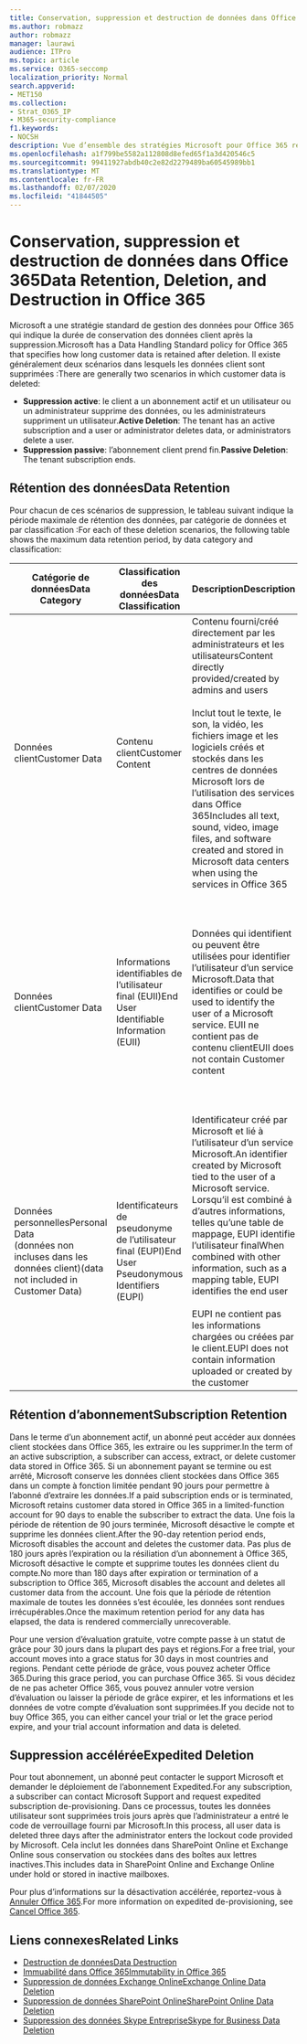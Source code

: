 ```yaml
---
title: Conservation, suppression et destruction de données dans Office 365
ms.author: robmazz
author: robmazz
manager: laurawi
audience: ITPro
ms.topic: article
ms.service: O365-seccomp
localization_priority: Normal
search.appverid:
- MET150
ms.collection:
- Strat_O365_IP
- M365-security-compliance
f1.keywords:
- NOCSH
description: Vue d’ensemble des stratégies Microsoft pour Office 365 relatives à la rétention, la suppression et la destruction des données.
ms.openlocfilehash: a1f799be5582a112808d8efed65f1a3d420546c5
ms.sourcegitcommit: 99411927abdb40c2e82d2279489ba60545989bb1
ms.translationtype: MT
ms.contentlocale: fr-FR
ms.lasthandoff: 02/07/2020
ms.locfileid: "41844505"
---
```

# <a name="data-retention-deletion-and-destruction-in-office-365"></a><span data-ttu-id="38c20-103">Conservation, suppression et destruction de données dans Office 365</span><span class="sxs-lookup"><span data-stu-id="38c20-103">Data Retention, Deletion, and Destruction in Office 365</span></span>

<span data-ttu-id="38c20-104">Microsoft a une stratégie standard de gestion des données pour Office 365 qui indique la durée de conservation des données client après la suppression.</span><span class="sxs-lookup"><span data-stu-id="38c20-104">Microsoft has a Data Handling Standard policy for Office 365 that specifies how long customer data is retained after deletion.</span></span> <span data-ttu-id="38c20-105">Il existe généralement deux scénarios dans lesquels les données client sont supprimées :</span><span class="sxs-lookup"><span data-stu-id="38c20-105">There are generally two scenarios in which customer data is deleted:</span></span>

- <span data-ttu-id="38c20-106">**Suppression active**: le client a un abonnement actif et un utilisateur ou un administrateur supprime des données, ou les administrateurs suppriment un utilisateur.</span><span class="sxs-lookup"><span data-stu-id="38c20-106">**Active Deletion**: The tenant has an active subscription and a user or administrator deletes data, or administrators delete a user.</span></span>
- <span data-ttu-id="38c20-107">**Suppression passive**: l’abonnement client prend fin.</span><span class="sxs-lookup"><span data-stu-id="38c20-107">**Passive Deletion**: The tenant subscription ends.</span></span>

## <a name="data-retention"></a><span data-ttu-id="38c20-108">Rétention des données</span><span class="sxs-lookup"><span data-stu-id="38c20-108">Data Retention</span></span>

<span data-ttu-id="38c20-109">Pour chacun de ces scénarios de suppression, le tableau suivant indique la période maximale de rétention des données, par catégorie de données et par classification :</span><span class="sxs-lookup"><span data-stu-id="38c20-109">For each of these deletion scenarios, the following table shows the maximum data retention period, by data category and classification:</span></span>

| <span data-ttu-id="38c20-110">Catégorie de données</span><span class="sxs-lookup"><span data-stu-id="38c20-110">Data Category</span></span> | <span data-ttu-id="38c20-111">Classification des données</span><span class="sxs-lookup"><span data-stu-id="38c20-111">Data Classification</span></span> | <span data-ttu-id="38c20-112">Description</span><span class="sxs-lookup"><span data-stu-id="38c20-112">Description</span></span> | <span data-ttu-id="38c20-113">Exemples</span><span class="sxs-lookup"><span data-stu-id="38c20-113">Examples</span></span> | <span data-ttu-id="38c20-114">Période de rétention</span><span class="sxs-lookup"><span data-stu-id="38c20-114">Retention Period</span></span> |
|-----------------|-----------------|-----------------|----------------------------------|-------------------------------|
| <span data-ttu-id="38c20-115">Données client</span><span class="sxs-lookup"><span data-stu-id="38c20-115">Customer Data</span></span> | <span data-ttu-id="38c20-116">Contenu client</span><span class="sxs-lookup"><span data-stu-id="38c20-116">Customer Content</span></span>| <span data-ttu-id="38c20-117">Contenu fourni/créé directement par les administrateurs et les utilisateurs</span><span class="sxs-lookup"><span data-stu-id="38c20-117">Content directly provided/created by admins and users</span></span> <br><br> <span data-ttu-id="38c20-118">Inclut tout le texte, le son, la vidéo, les fichiers image et les logiciels créés et stockés dans les centres de données Microsoft lors de l’utilisation des services dans Office 365</span><span class="sxs-lookup"><span data-stu-id="38c20-118">Includes all text, sound, video, image files, and software created and stored in Microsoft data centers when using the services in Office 365</span></span> | <span data-ttu-id="38c20-119">Exemples des applications Office 365 les plus couramment utilisées qui permettent aux utilisateurs de créer des données : Word, Excel, PowerPoint, Outlook et OneNote</span><span class="sxs-lookup"><span data-stu-id="38c20-119">Examples of the most commonly used Office 365 applications that allow users to author data include Word, Excel, PowerPoint, Outlook, and OneNote</span></span> <br><br> <span data-ttu-id="38c20-120">Le contenu du client inclut également les secrets fournis par le client (mots de passe, certificats, clés de chiffrement, clés de stockage).</span><span class="sxs-lookup"><span data-stu-id="38c20-120">Customer content also includes customer-owned/provided secrets (passwords, certificates, encryption keys, storage keys)</span></span> | <span data-ttu-id="38c20-121">**Scénario de suppression active :** au plus 30 jours</span><span class="sxs-lookup"><span data-stu-id="38c20-121">**Active Deletion Scenario:** at most 30 days</span></span> <br><br> <span data-ttu-id="38c20-122">**Scénario de suppression passive :** au plus 180 jours</span><span class="sxs-lookup"><span data-stu-id="38c20-122">**Passive Deletion Scenario:** at most 180 days</span></span> |
| <span data-ttu-id="38c20-123">Données client</span><span class="sxs-lookup"><span data-stu-id="38c20-123">Customer Data</span></span> | <span data-ttu-id="38c20-124">Informations identifiables de l’utilisateur final (EUII)</span><span class="sxs-lookup"><span data-stu-id="38c20-124">End User Identifiable Information (EUII)</span></span> | <span data-ttu-id="38c20-125">Données qui identifient ou peuvent être utilisées pour identifier l’utilisateur d’un service Microsoft.</span><span class="sxs-lookup"><span data-stu-id="38c20-125">Data that identifies or could be used to identify the user of a Microsoft service.</span></span> <span data-ttu-id="38c20-126">EUII ne contient pas de contenu client</span><span class="sxs-lookup"><span data-stu-id="38c20-126">EUII does not contain Customer content</span></span> | <span data-ttu-id="38c20-127">Nom d’utilisateur ou nom d’affichage (domaine\nom_utilisateur)</span><span class="sxs-lookup"><span data-stu-id="38c20-127">User name or display name (DOMAIN\UserName)</span></span> <br><br> <span data-ttu-id="38c20-128">Nom d’utilisateur principal (name@domain)</span><span class="sxs-lookup"><span data-stu-id="38c20-128">User principal name (name@domain)</span></span> <br><br>  <span data-ttu-id="38c20-129">Adresses IP spécifiques de l’utilisateur</span><span class="sxs-lookup"><span data-stu-id="38c20-129">User-specific IP addresses</span></span> | <span data-ttu-id="38c20-130">**Scénario de suppression active :** au plus 180 jours (seule une action de l’administrateur client)</span><span class="sxs-lookup"><span data-stu-id="38c20-130">**Active Deletion Scenario:** at most 180 days (only a tenant administrator action)</span></span> <br><br> <span data-ttu-id="38c20-131">**Scénario de suppression passive :** au plus 180 jours</span><span class="sxs-lookup"><span data-stu-id="38c20-131">**Passive Deletion Scenario:** at most 180 days</span></span> |
| <span data-ttu-id="38c20-132">Données personnelles</span><span class="sxs-lookup"><span data-stu-id="38c20-132">Personal Data</span></span> <br> <span data-ttu-id="38c20-133">(données non incluses dans les données client)</span><span class="sxs-lookup"><span data-stu-id="38c20-133">(data not included in Customer Data)</span></span> | <span data-ttu-id="38c20-134">Identificateurs de pseudonyme de l’utilisateur final (EUPI)</span><span class="sxs-lookup"><span data-stu-id="38c20-134">End User Pseudonymous Identifiers (EUPI)</span></span> | <span data-ttu-id="38c20-135">Identificateur créé par Microsoft et lié à l’utilisateur d’un service Microsoft.</span><span class="sxs-lookup"><span data-stu-id="38c20-135">An identifier created by Microsoft tied to the user of a Microsoft service.</span></span> <span data-ttu-id="38c20-136">Lorsqu’il est combiné à d’autres informations, telles qu’une table de mappage, EUPI identifie l’utilisateur final</span><span class="sxs-lookup"><span data-stu-id="38c20-136">When combined with other information, such as a mapping table, EUPI identifies the end user</span></span> <br><br> <span data-ttu-id="38c20-137">EUPI ne contient pas les informations chargées ou créées par le client.</span><span class="sxs-lookup"><span data-stu-id="38c20-137">EUPI does not contain information uploaded or created by the customer</span></span> | <span data-ttu-id="38c20-138">GUID d’utilisateur, PUIDs ou sid</span><span class="sxs-lookup"><span data-stu-id="38c20-138">User GUIDs, PUIDs, or SIDs</span></span> <br><br> <span data-ttu-id="38c20-139">ID de session</span><span class="sxs-lookup"><span data-stu-id="38c20-139">Session IDs</span></span> | <span data-ttu-id="38c20-140">**Scénario de suppression active :** au plus 30 jours</span><span class="sxs-lookup"><span data-stu-id="38c20-140">**Active Deletion Scenario:** at most 30 days</span></span> <br><br> <span data-ttu-id="38c20-141">**Scénario de suppression passive :** au plus 180 jours</span><span class="sxs-lookup"><span data-stu-id="38c20-141">**Passive Deletion Scenario:** at most 180 days</span></span> |

## <a name="subscription-retention"></a><span data-ttu-id="38c20-142">Rétention d’abonnement</span><span class="sxs-lookup"><span data-stu-id="38c20-142">Subscription Retention</span></span>

<span data-ttu-id="38c20-143">Dans le terme d’un abonnement actif, un abonné peut accéder aux données client stockées dans Office 365, les extraire ou les supprimer.</span><span class="sxs-lookup"><span data-stu-id="38c20-143">In the term of an active subscription, a subscriber can access, extract, or delete customer data stored in Office 365.</span></span> <span data-ttu-id="38c20-144">Si un abonnement payant se termine ou est arrêté, Microsoft conserve les données client stockées dans Office 365 dans un compte à fonction limitée pendant 90 jours pour permettre à l’abonné d’extraire les données.</span><span class="sxs-lookup"><span data-stu-id="38c20-144">If a paid subscription ends or is terminated, Microsoft retains customer data stored in Office 365 in a limited-function account for 90 days to enable the subscriber to extract the data.</span></span> <span data-ttu-id="38c20-145">Une fois la période de rétention de 90 jours terminée, Microsoft désactive le compte et supprime les données client.</span><span class="sxs-lookup"><span data-stu-id="38c20-145">After the 90-day retention period ends, Microsoft disables the account and deletes the customer data.</span></span> <span data-ttu-id="38c20-146">Pas plus de 180 jours après l’expiration ou la résiliation d’un abonnement à Office 365, Microsoft désactive le compte et supprime toutes les données client du compte.</span><span class="sxs-lookup"><span data-stu-id="38c20-146">No more than 180 days after expiration or termination of a subscription to Office 365, Microsoft disables the account and deletes all customer data from the account.</span></span> <span data-ttu-id="38c20-147">Une fois que la période de rétention maximale de toutes les données s’est écoulée, les données sont rendues irrécupérables.</span><span class="sxs-lookup"><span data-stu-id="38c20-147">Once the maximum retention period for any data has elapsed, the data is rendered commercially unrecoverable.</span></span>

<span data-ttu-id="38c20-148">Pour une version d’évaluation gratuite, votre compte passe à un statut de grâce pour 30 jours dans la plupart des pays et régions.</span><span class="sxs-lookup"><span data-stu-id="38c20-148">For a free trial, your account moves into a grace status for 30 days in most countries and regions.</span></span> <span data-ttu-id="38c20-149">Pendant cette période de grâce, vous pouvez acheter Office 365.</span><span class="sxs-lookup"><span data-stu-id="38c20-149">During this grace period, you can purchase Office 365.</span></span> <span data-ttu-id="38c20-150">Si vous décidez de ne pas acheter Office 365, vous pouvez annuler votre version d’évaluation ou laisser la période de grâce expirer, et les informations et les données de votre compte d’évaluation sont supprimées.</span><span class="sxs-lookup"><span data-stu-id="38c20-150">If you decide not to buy Office 365, you can either cancel your trial or let the grace period expire, and your trial account information and data is deleted.</span></span>

## <a name="expedited-deletion"></a><span data-ttu-id="38c20-151">Suppression accélérée</span><span class="sxs-lookup"><span data-stu-id="38c20-151">Expedited Deletion</span></span>

<span data-ttu-id="38c20-152">Pour tout abonnement, un abonné peut contacter le support Microsoft et demander le déploiement de l’abonnement Expedited.</span><span class="sxs-lookup"><span data-stu-id="38c20-152">For any subscription, a subscriber can contact Microsoft Support and request expedited subscription de-provisioning.</span></span> <span data-ttu-id="38c20-153">Dans ce processus, toutes les données utilisateur sont supprimées trois jours après que l’administrateur a entré le code de verrouillage fourni par Microsoft.</span><span class="sxs-lookup"><span data-stu-id="38c20-153">In this process, all user data is deleted three days after the administrator enters the lockout code provided by Microsoft.</span></span> <span data-ttu-id="38c20-154">Cela inclut les données dans SharePoint Online et Exchange Online sous conservation ou stockées dans des boîtes aux lettres inactives.</span><span class="sxs-lookup"><span data-stu-id="38c20-154">This includes data in SharePoint Online and Exchange Online under hold or stored in inactive mailboxes.</span></span>

<span data-ttu-id="38c20-155">Pour plus d’informations sur la désactivation accélérée, reportez-vous à [Annuler Office 365](https://docs.microsoft.com/office365/admin/subscriptions-and-billing/cancel-your-subscription).</span><span class="sxs-lookup"><span data-stu-id="38c20-155">For more information on expedited de-provisioning, see [Cancel Office 365](https://docs.microsoft.com/office365/admin/subscriptions-and-billing/cancel-your-subscription).</span></span>

## <a name="related-links"></a><span data-ttu-id="38c20-156">Liens connexes</span><span class="sxs-lookup"><span data-stu-id="38c20-156">Related Links</span></span>

- [<span data-ttu-id="38c20-157">Destruction de données</span><span class="sxs-lookup"><span data-stu-id="38c20-157">Data Destruction</span></span>](office-365-data-destruction.md)
- [<span data-ttu-id="38c20-158">Immuabilité dans Office 365</span><span class="sxs-lookup"><span data-stu-id="38c20-158">Immutability in Office 365</span></span>](office-365-data-immutability.md)
- [<span data-ttu-id="38c20-159">Suppression de données Exchange Online</span><span class="sxs-lookup"><span data-stu-id="38c20-159">Exchange Online Data Deletion</span></span>](office-365-exchange-online-data-deletion.md)
- [<span data-ttu-id="38c20-160">Suppression de données SharePoint Online</span><span class="sxs-lookup"><span data-stu-id="38c20-160">SharePoint Online Data Deletion</span></span>](office-365-sharepoint-online-data-deletion.md)
- [<span data-ttu-id="38c20-161">Suppression des données Skype Entreprise</span><span class="sxs-lookup"><span data-stu-id="38c20-161">Skype for Business Data Deletion</span></span>](office-365-skype-data-deletion.md)